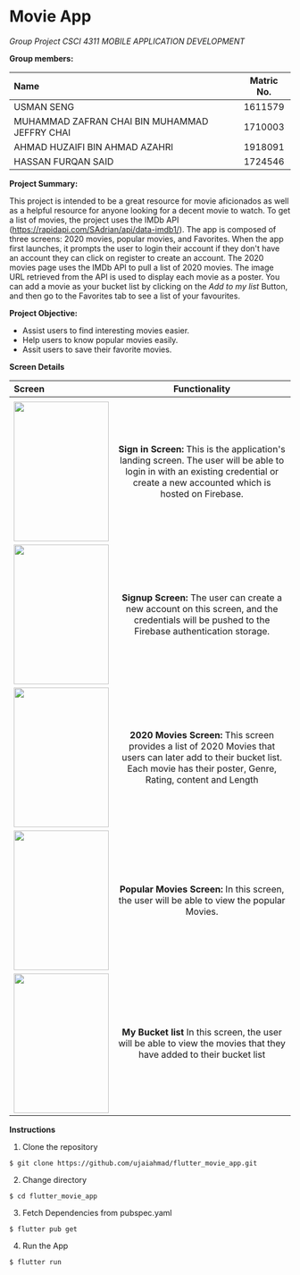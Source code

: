 # Movie App

*Group Project CSCI 4311 MOBILE APPLICATION DEVELOPMENT*


**Group members:**

|                  Name                         |    Matric No. | 
|:----------------------------------------------|:-------------:|
| USMAN SENG                                    |    1611579    |Cancel changes
| MUHAMMAD ZAFRAN CHAI BIN MUHAMMAD JEFFRY CHAI |    1710003    |
| AHMAD HUZAIFI BIN AHMAD AZAHRI                |    1918091    |
| HASSAN FURQAN SAID                            |    1724546    |




**Project Summary:**

This project is intended to be a great resource for movie aficionados as well as a helpful resource for anyone looking for a decent movie to watch. To get a list of movies, the project uses the IMDb API (https://rapidapi.com/SAdrian/api/data-imdb1/). The app is  composed of three screens: 2020 movies, popular movies, and Favorites. When the app first launches, it prompts the user to login their account if they don't have an account they can click on register to create an account. The 2020 movies page uses the IMDb API to pull a list of 2020 movies. The image URL retrieved from the API is used to display each movie as a poster. You can add a movie as your bucket list by clicking on the *Add to my list* Button, and then go to the Favorites tab to see a list of your favourites.



**Project Objective:**

* Assist users to find interesting movies easier.
* Help users to know popular movies easily. 
* Assit users to save their favorite movies.



**Screen Details**

| Screen        | Functionality | 
|:--------------|:-------------:|
|               |               |
|    <img src="https://user-images.githubusercontent.com/55779908/152355017-26368ef6-75e1-499e-a1be-12fbd2c93605.png" width="170" height="250">  | **Sign in Screen:** This is the application's landing screen. The user will be able to login in with an existing credential or create a new accounted which is hosted on Firebase. |
|    <img src="https://user-images.githubusercontent.com/55779908/152355175-ee339725-bad4-44b0-ac67-2cacd68093b0.png" width="170" height="250">  | **Signup Screen:** The user can create a new  account on this screen, and the credentials will be pushed to the Firebase authentication storage. |
|    <img src="https://user-images.githubusercontent.com/55779908/152355356-31281ead-ad9e-4a29-84fe-31e813e5f08b.png" width="170" height="250">  | **2020 Movies Screen:** This screen provides a list of 2020 Movies that users can later add to their bucket list. Each movie has their poster, Genre, Rating, content and Length |
|    <img src="https://user-images.githubusercontent.com/55779908/152361009-58eb988b-237a-40a8-b2fe-8ee9043e3cde.png" width="170" height="250">  | **Popular Movies Screen:** In this screen, the user will be able to view the popular Movies. |
|    <img src="https://user-images.githubusercontent.com/55779908/152355492-23baf645-ee58-4429-bf87-89485c99d374.png" width="170" height="250">  | **My Bucket list** In this screen, the user will be able to view the movies that they have added to their bucket list |



**Instructions**

1. Clone the repository 
```
$ git clone https://github.com/ujaiahmad/flutter_movie_app.git
```
2. Change directory
```
$ cd flutter_movie_app
```
3. Fetch Dependencies from pubspec.yaml
```
$ flutter pub get
```
4. Run the App
```
$ flutter run
```
